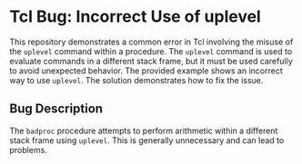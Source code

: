 # Tcl Bug: Incorrect Use of uplevel

This repository demonstrates a common error in Tcl involving the misuse of the `uplevel` command within a procedure. The `uplevel` command is used to evaluate commands in a different stack frame, but it must be used carefully to avoid unexpected behavior. The provided example shows an incorrect way to use `uplevel`.  The solution demonstrates how to fix the issue.

## Bug Description
The `badproc` procedure attempts to perform arithmetic within a different stack frame using `uplevel`. This is generally unnecessary and can lead to problems.